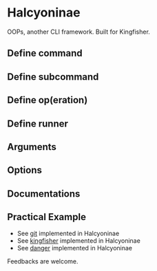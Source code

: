 # Halcyoninae

OOPs, another CLI framework. Built for Kingfisher.

## Define command

## Define subcommand

## Define op(eration)

## Define runner

## Arguments

## Options

## Documentations

## Practical Example

- See [git][] implemented in Halcyoninae
- See [kingfisher][] implemented in Halcyoninae
- See [danger][] implemented in Halcyoninae

Feedbacks are welcome.

[git]: https://github.com/juanitofatas/git-cli-example
[kingfisher]: https://github.com/juanitofatas/kingfisher-cli-example
[danger]: https://github.com/juanitofatas/danger-cli-example
